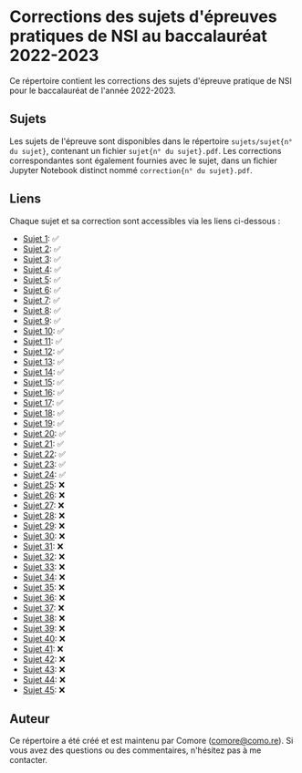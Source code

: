# Corrections des sujets d'épreuves pratiques de NSI au baccalauréat 2022-2023

Ce répertoire contient les corrections des sujets d'épreuve pratique de NSI pour le baccalauréat de l'année 2022-2023.

## Sujets

Les sujets de l'épreuve sont disponibles dans le répertoire `sujets/sujet{n° du sujet}`, contenant un fichier `sujet{n° du sujet}.pdf`. Les corrections correspondantes sont également fournies avec le sujet, dans un fichier Jupyter Notebook distinct nommé `correction{n° du sujet}.pdf`.

## Liens

Chaque sujet et sa correction sont accessibles via les liens ci-dessous :

- [Sujet 1](sujets/sujet1/): ✅
- [Sujet 2](sujets/sujet2/): ✅
- [Sujet 3](sujets/sujet3/): ✅
- [Sujet 4](sujets/sujet4/): ✅
- [Sujet 5](sujets/sujet5/): ✅
- [Sujet 6](sujets/sujet6/): ✅
- [Sujet 7](sujets/sujet7/): ✅
- [Sujet 8](sujets/sujet8/): ✅
- [Sujet 9](sujets/sujet9/): ✅
- [Sujet 10](sujets/sujet10/): ✅
- [Sujet 11](sujets/sujet11/): ✅
- [Sujet 12](sujets/sujet12/): ✅
- [Sujet 13](sujets/sujet13/): ✅
- [Sujet 14](sujets/sujet14/): ✅
- [Sujet 15](sujets/sujet15/): ✅
- [Sujet 16](sujets/sujet16/): ✅
- [Sujet 17](sujets/sujet17/): ✅
- [Sujet 18](sujets/sujet18/): ✅
- [Sujet 19](sujets/sujet19/): ✅
- [Sujet 20](sujets/sujet20/): ✅
- [Sujet 21](sujets/sujet21/): ✅
- [Sujet 22](sujets/sujet22/): ✅
- [Sujet 23](sujets/sujet23/): ✅
- [Sujet 24](sujets/sujet24/): ✅
- [Sujet 25](sujets/sujet25/): ❌
- [Sujet 26](sujets/sujet26/): ❌
- [Sujet 27](sujets/sujet27/): ❌
- [Sujet 28](sujets/sujet28/): ❌
- [Sujet 29](sujets/sujet29/): ❌
- [Sujet 30](sujets/sujet30/): ❌
- [Sujet 31](sujets/sujet31/): ❌
- [Sujet 32](sujets/sujet32/): ❌
- [Sujet 33](sujets/sujet33/): ❌
- [Sujet 34](sujets/sujet34/): ❌
- [Sujet 35](sujets/sujet35/): ❌
- [Sujet 36](sujets/sujet36/): ❌
- [Sujet 37](sujets/sujet37/): ❌
- [Sujet 38](sujets/sujet38/): ❌
- [Sujet 39](sujets/sujet39/): ❌
- [Sujet 40](sujets/sujet40/): ❌
- [Sujet 41](sujets/sujet41/): ❌
- [Sujet 42](sujets/sujet42/): ❌
- [Sujet 43](sujets/sujet43/): ❌
- [Sujet 44](sujets/sujet44/): ❌
- [Sujet 45](sujets/sujet45/): ❌

## Auteur

Ce répertoire a été créé et est maintenu par Comore (comore@como.re). Si vous avez des questions ou des commentaires, n'hésitez pas à me contacter.
